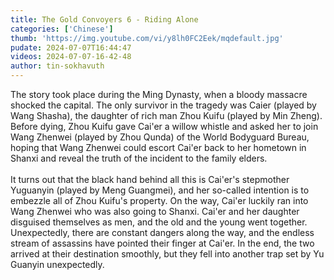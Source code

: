 ```yaml
---
title: The Gold Convoyers 6 - Riding Alone
categories: ['Chinese']
thumb: 'https://img.youtube.com/vi/y8lh0FC2Eek/mqdefault.jpg'
pudate: 2024-07-07T16:44:47
videos: 2024-07-07-16-42-48
author: tin-sokhavuth
---
```

The story took place during the Ming Dynasty, when a bloody massacre shocked the capital. The only survivor in the tragedy was Caier (played by Wang Shasha), the daughter of rich man Zhou Kuifu (played by Min Zheng). Before dying, Zhou Kuifu gave Cai'er a willow whistle and asked her to join Wang Zhenwei (played by Zhou Qunda) of the World Bodyguard Bureau, hoping that Wang Zhenwei could escort Cai'er back to her hometown in Shanxi and reveal the truth of the incident to the family elders.
<br/><br/>
It turns out that the black hand behind all this is Cai'er's stepmother Yuguanyin (played by Meng Guangmei), and her so-called intention is to embezzle all of Zhou Kuifu's property. On the way, Cai'er luckily ran into Wang Zhenwei who was also going to Shanxi. Cai'er and her daughter disguised themselves as men, and the old and the young went together. Unexpectedly, there are constant dangers along the way, and the endless stream of assassins have pointed their finger at Cai'er. In the end, the two arrived at their destination smoothly, but they fell into another trap set by Yu Guanyin unexpectedly.